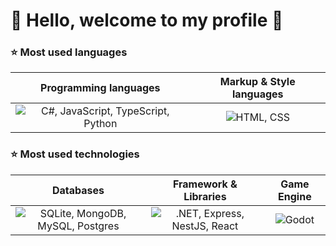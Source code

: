 # 🌙 Hello, welcome to my profile 🌙


<h3>⭐ Most used languages</h3>
<table>
  <thead>
    <tr align="center">
      <th>Programming languages</th>
      <th>Markup & Style languages</th>
    </tr>
  </thead>
  <tbody align="center">
    <tr>
      <td><img src="https://skillicons.dev/icons?i=cs,js,ts,py" alt="C#, JavaScript, TypeScript, Python"/></td>
      <td><img src="https://skillicons.dev/icons?i=html,css,tailwind" alt="HTML, CSS"/></td>
    </tr>
  </tbody>
</table>

<h3>⭐ Most used technologies</h3>
<table>
  <thead>
    <tr align="center">
      <th>Databases</th>
      <th>Framework & Libraries</th>
      <th>Game Engine</th>
    </tr>
  </thead>
  <tbody>
    <tr align="center">
      <td><img src="https://skillicons.dev/icons?i=sqlite,mongodb,mysql,postgres" alt="SQLite, MongoDB, MySQL, Postgres"/></td>
      <td><img src="https://skillicons.dev/icons?i=dotnet,express,nest,react" alt=".NET, Express, NestJS, React"/></td>
      <td><img src="https://skillicons.dev/icons?i=godot" alt=" Godot"</td> 
    </tr>
  </tbody>
</table>
